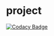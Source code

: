 # project
[![Codacy Badge](https://api.codacy.com/project/badge/Grade/d77430ed97984c86962edd2e701ed68c)](https://app.codacy.com/manual/stepin104504/project?utm_source=github.com&utm_medium=referral&utm_content=stepin104504/project&utm_campaign=Badge_Grade_Dashboard)